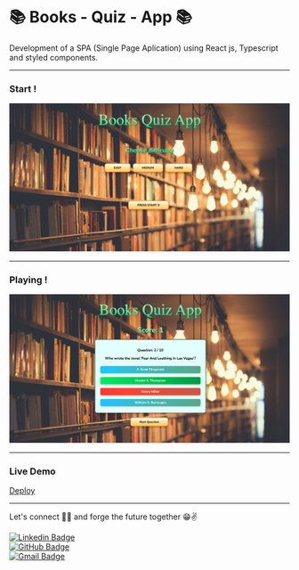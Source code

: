 #  📚  Books - Quiz - App 📚

Development of a SPA (Single Page Aplication) using React js, Typescript and styled components.

---

### Start !
![Start](./src/image/books1.png)

---

### Playing !
![Playing](./src/image/books2.png)

---

### Live Demo

[Deploy](https://booksquizapp-2f4fa.web.app/ "Deploy")

---

Let's connect 👨‍💻 and forge the future together 😁✌

[![Linkedin Badge](https://img.shields.io/badge/-Walter_Cuberas-blue?style=flat-square&logo=Linkedin&logoColor=white&link=https://www.linkedin.com/in/walter-cuberas-dev/)](https://www.linkedin.com/in/walter-cuberas-dev/)
</br>
[![GitHub Badge](https://img.shields.io/badge/-wcuberas-100000?style=flat-square&logo=github&logoColor=white&link=https://github.com/wcuberas/)](https://github.com/wcuberas/)
</br>
[![Gmail Badge](https://img.shields.io/badge/-wcuberas@gmail.com-c14438?style=flat-square&logo=Gmail&logoColor=white&link=mailto:wcuberas@gmail.com)](mailto:wcuberas@gmail.com)


